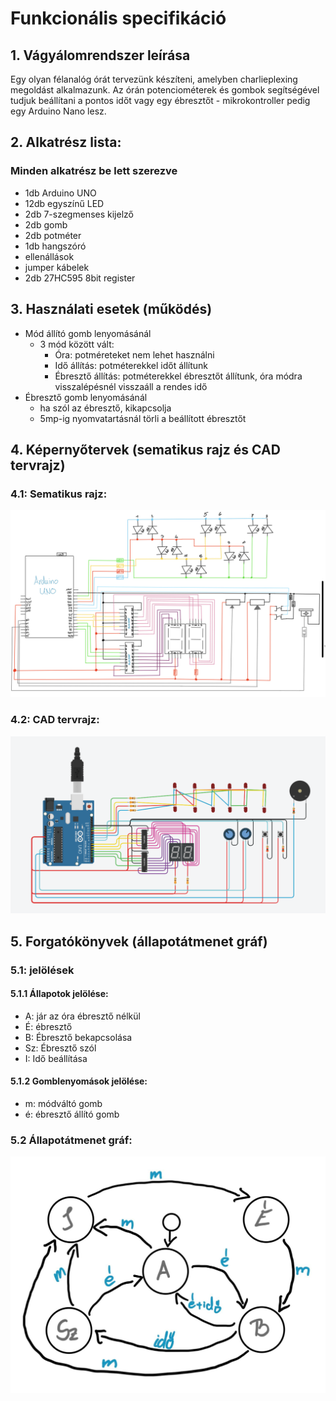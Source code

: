
# Funkcionális specifikáció

## 1. Vágyálomrendszer leírása

Egy olyan félanalóg órát tervezünk készíteni, amelyben charlieplexing megoldást alkalmazunk. Az órán potenciométerek és gombok segítségével tudjuk beállítani a pontos időt vagy egy ébresztőt - mikrokontroller pedig egy Arduino Nano lesz.

## 2. Alkatrész lista:

### Minden alkatrész be lett szerezve

* 1db Arduino UNO
* 12db egyszínű LED
* 2db 7-szegmenses kijelző
* 2db gomb
* 2db potméter
* 1db hangszóró
* ellenállások
* jumper kábelek
* 2db 27HC595 8bit register

## 3. Használati esetek (működés)

* Mód állító gomb lenyomásánál
  * 3 mód között vált: 
	  * Óra: potméreteket nem lehet használni
	  * Idő állítás: potméterekkel időt állítunk
	  * Ébresztő állítás: potméterekkel ébresztőt állítunk, óra módra visszalépésnél visszaáll a rendes idő
* Ébresztő gomb lenyomásánál
  * ha szól az ébresztő, kikapcsolja
  * 5mp-ig nyomvatartásnál törli a beállított ébresztőt

## 4. Képernyőtervek (sematikus rajz és CAD tervrajz)

### 4.1: Sematikus rajz:

![SematikusRajz](https://github.com/mviktor02/robotika/blob/main/img/SematikusRajz.JPG)

### 4.2: CAD tervrajz:

![CADRajz](https://github.com/mviktor02/robotika/blob/main/img/CADTervrajz.png)

## 5. Forgatókönyvek (állapotátmenet gráf)

### 5.1: jelölések

#### 5.1.1 Állapotok jelölése:
 
 * A: jár az óra ébresztő nélkül
 * É: ébresztő
 * B: Ébresztő bekapcsolása
 * Sz: Ébresztő szól
 * I: Idő beállítása

#### 5.1.2 Gomblenyomások jelölése:
 
 * m: módváltó gomb
 * é: ébresztő állító gomb
 
 ### 5.2 Állapotátmenet gráf:
![AllapotatmenetGraf](https://github.com/mviktor02/robotika/blob/main/img/allapotatmenetGraf.jpg)
